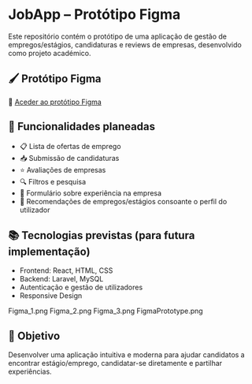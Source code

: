 # JobApp – Protótipo Figma

Este repositório contém o protótipo de uma aplicação de gestão de empregos/estágios, candidaturas e reviews de empresas, desenvolvido como projeto académico.

## 🖌️ Protótipo Figma

📎 [Aceder ao protótipo Figma](https://www.figma.com/design/QlHMM1rtIvAJNU7QXxDCIW/Prototype?node-id=0-1&t=pmfGGxhzSzazHSBg-1)
## 🧠 Funcionalidades planeadas

- 📋 Lista de ofertas de emprego
- 📥 Submissão de candidaturas
- ⭐ Avaliações de empresas
- 🔍 Filtros e pesquisa
- 🧾 Formulário sobre experiência na empresa
- 📄 Recomendações de empregos/estágios consoante o perfil do utilizador

## 📚 Tecnologias previstas (para futura implementação)

- Frontend: React, HTML, CSS
- Backend: Laravel, MySQL
- Autenticação e gestão de utilizadores
- Responsive Design

Figma_1.png
Figma_2.png
Figma_3.png
FigmaPrototype.png


## 🎯 Objetivo

Desenvolver uma aplicação intuitiva e moderna para ajudar candidatos a encontrar estágio/emprego, candidatar-se diretamente e partilhar experiências.
